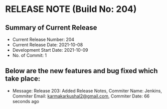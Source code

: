 # RELEASE NOTE (Build No: 204) #
## Summary of Current Release ##
* Current Release Number: 204
* Current Release Date: 2021-10-08
* Development Start Date: 2021-10-09
* No. of Commit: 1
## Below are the new features and bug fixed which take place:  ##
* Message: Release 203: Added Release Notes, Commiter Name: Jenkins, Commiter Email: karmakarkushal2@gmail.com, Commiter Date: 66 seconds ago